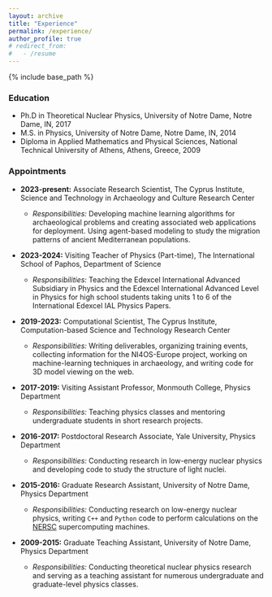 ```yaml
---
layout: archive
title: "Experience"
permalink: /experience/
author_profile: true
# redirect_from:
#   - /resume
---
```


{% include base_path %}

### Education

* Ph.D in Theoretical Nuclear Physics, University of Notre Dame, Notre Dame, IN, 2017 
* M.S. in Physics, University of Notre Dame, Notre Dame, IN, 2014 
* Diploma in Applied Mathematics and Physical Sciences, National Technical University of Athens, Athens, Greece, 2009 

### Appointments

* **2023-present:** Associate Research Scientist, The Cyprus Institute, Science and Technology in Archaeology and Culture Research Center 
  * *Responsibilities:* Developing machine learning algorithms for archaeological problems and creating associated web applications for deployment. Using agent-based modeling to study the migration patterns of ancient Mediterranean populations.

* **2023-2024:** Visiting Teacher of Physics (Part-time), The International School of Paphos, Department of Science 
  * *Responsibilities:* Teaching the Edexcel International Advanced Subsidiary in Physics and the Edexcel International Advanced Level in Physics for high school students taking units 1 to 6 of the International Edexcel IAL Physics Papers.


* **2019-2023:** Computational Scientist, The Cyprus Institute, Computation-based Science and Technology Research Center 
  * *Responsibilities:* Writing deliverables, organizing training events, collecting information for the NI4OS-Europe project, working on machine-learning techniques in archaeology, and writing code for 3D model viewing on the web.

* **2017-2019:** Visiting Assistant Professor, Monmouth College, Physics Department 
  * *Responsibilities:* Teaching physics classes and mentoring undergraduate students in short research projects.

* **2016-2017:** Postdoctoral Research Associate, Yale University, Physics Department 
  * *Responsibilities:* Conducting research in low-energy nuclear physics and developing code to study the structure of light nuclei.

* **2015-2016:** Graduate Research Assistant, University of Notre Dame, Physics Department 
  * *Responsibilities:* Conducting research on low-energy nuclear physics, writing `C++` and `Python` code to perform calculations on the [NERSC](https://www.nersc.gov/) supercomputing machines.

* **2009-2015:** Graduate Teaching Assistant, University of Notre Dame, Physics Department 
  * *Responsibilities:* Conducting theoretical nuclear physics research and serving as a teaching assistant for numerous undergraduate and graduate-level physics classes.


